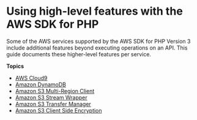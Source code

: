 # Using high\-level features with the AWS SDK for PHP<a name="service_index"></a>

Some of the AWS services supported by the AWS SDK for PHP Version 3 include additional features beyond executing operations on an API\. This guide documents these higher\-level features per service\.

**Topics**
+ [AWS Cloud9](cloud9.md)
+ [Amazon DynamoDB](service_dynamodb-session-handler.md)
+ [Amazon S3 Multi\-Region Client](s3-multiregion-client.md)
+ [Amazon S3 Stream Wrapper](s3-stream-wrapper.md)
+ [Amazon S3 Transfer Manager](s3-transfer.md)
+ [Amazon S3 Client Side Encryption](s3-encryption-client.md)